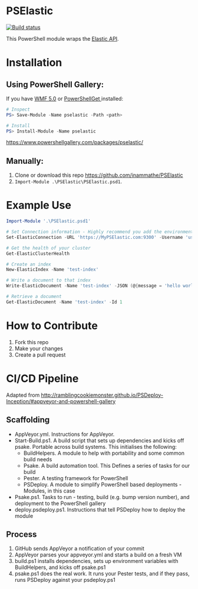 # PSElastic
[![Build status](https://ci.appveyor.com/api/projects/status/q8xh0pndvsba0kpd?svg=true)](https://ci.appveyor.com/project/inammathe/pselastic/branch/master)

This PowerShell module wraps the [Elastic API](https://www.elastic.co/guide/en/elasticsearch/reference/6.6/index.html).

Installation
======

## Using PowerShell Gallery:
If you have [WMF 5.0](https://www.microsoft.com/en-us/download/details.aspx?id=50395) or [PowerShellGet ](https://docs.microsoft.com/en-us/powershell/gallery/readme) installed:

```PowerShell
# Inspect
PS> Save-Module -Name pselastic -Path <path>
```
```PowerShell
# Install
PS> Install-Module -Name pselastic
```

https://www.powershellgallery.com/packages/pselastic/


## Manually:
1. Clone or download this repo https://github.com/inammathe/PSElastic
2. `Import-Module .\PSElastic\PSElastic.psd1`.

Example Use
======
```PowerShell
Import-Module '.\PSElastic.psd1'

# Set Connection information - Highly recommend you add the environment vars to your $profile to save you having to do it every time.
Set-ElasticConnection -URL 'https://MyPSElastic.com:9300' -Username 'user' -Password 'pass'

# Get the health of your cluster
Get-ElasticClusterHealth

# Create an index
New-ElasticIndex -Name 'test-index'

# Write a document to that index
Write-ElasticDocument -Name 'test-index' -JSON (@{message = 'hello world'} | ConvertTo-JSON) -Id 1

# Retrieve a document
Get-ElasticDocument -Name 'test-index' -Id 1
```

How to Contribute
======
1. Fork this repo
2. Make your changes
3. Create a pull request

CI/CD Pipeline
======
Adapted from http://ramblingcookiemonster.github.io/PSDeploy-Inception/#appveyor-and-powershell-gallery
## Scaffolding
* AppVeyor.yml. Instructions for AppVeyor.
* Start-Build.ps1. A build script that sets up dependencies and kicks off psake. Portable across build systems. This initialises the following:
    * BuildHelpers. A module to help with portability and some common build needs
    * Psake. A build automation tool. This Defines a series of tasks for our build
    * Pester. A testing framework for PowerShell
    * PSDeploy. A module to simplify PowerShell based deployments - Modules, in this case
* Psake.ps1. Tasks to run - testing, build (e.g. bump version number), and deployment to the PowerShell gallery
* deploy.psdeploy.ps1. Instructions that tell PSDeploy how to deploy the module

## Process
1. GitHub sends AppVeyor a notification of your commit
2. AppVeyor parses your appveyor.yml and starts a build on a fresh VM
3. build.ps1 installs dependencies, sets up environment variables with BuildHelpers, and kicks off psake.ps1
4. psake.ps1 does the real work. It runs your Pester tests, and if they pass, runs PSDeploy against your psdeploy.ps1
